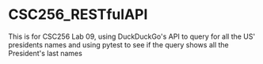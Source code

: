 # CSC256_RESTfulAPI

This is for CSC256 Lab 09, using DuckDuckGo's API to query for all the US' presidents names and using pytest to see if the query shows all the President's last names
